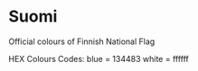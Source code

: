 # Suomi

Official colours of Finnish National Flag

HEX Colours Codes:
blue = 134483
white = ffffff
